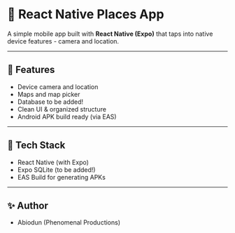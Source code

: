 # 💸 React Native Places App

A simple mobile app built with **React Native (Expo)** that taps into native device features - camera and location.

---

## 📱 Features

- Device camera and location
- Maps and map picker
- Database to be added!
- Clean UI & organized structure
- Android APK build ready (via EAS)

---

## 🔧 Tech Stack

- React Native (with Expo)
- Expo SQLite (to be added!)
- EAS Build for generating APKs

---
## ✨ Author
- Abiodun (Phenomenal Productions)
